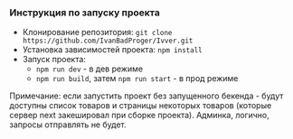 ### Инструкция по запуску проекта

- Клонирование репозитория: `git clone https://github.com/IvanBadProger/Ivver.git`
- Установка зависимостей проекта: `npm install`
- Запуск проекта:
  - `npm run dev` - в дев режиме
  - `npm run build`, затем `npm run start` - в прод режиме

Примечание: если запустить проект без запущенного бекенда - будут доступны список товаров и страницы некоторых товаров (которые сервер next закешировал при сборке проекта).
Админка, логично, запросы отправлять не будет.
